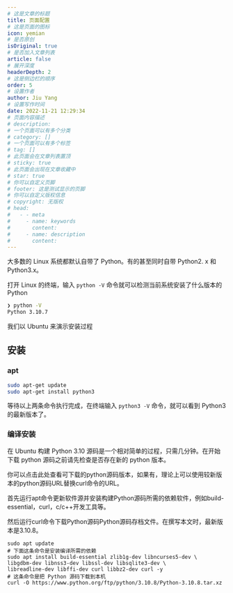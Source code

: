 ```yaml
---
# 这是文章的标题
title: 页面配置
# 这是页面的图标
icon: yemian
# 是否原创
isOriginal: true
# 是否加入文章列表
article: false
# 展开深度
headerDepth: 2
# 这是侧边栏的顺序
order: 5
# 设置作者
author: Jiu Yang
# 设置写作时间
date: 2022-11-21 12:29:34
# 页面内容描述
# description: 
# 一个页面可以有多个分类
# category: []
# 一个页面可以有多个标签
# tag: []
# 此页面会在文章列表置顶
# sticky: true
# 此页面会出现在文章收藏中
# star: true
# 你可以自定义页脚
# footer: 这是测试显示的页脚
# 你可以自定义版权信息
# copyright: 无版权
# head:
#   - - meta
#     - name: keywords
#       content: 
#     - name: description
#       content: 
---
```


大多数的 Linux 系统都默认自带了 Python。有的甚至同时自带 Python2. x 和 Python3.x。

打开 Linux 的终端，输入 `python -V` 命令就可以检测当前系统安装了什么版本的 Python

```bash
❯ python -V
Python 3.10.7
```

我们以 Ubuntu  来演示安装过程

## 安装

### apt

```bash
sudo apt-get update
sudo apt-get install python3
```

等待以上两条命令执行完成，在终端输入 `python3 -V` 命令，就可以看到 Python3 的最新版本了。

### 编译安装

在 Ubuntu 构建 Python 3.10 源码是一个相对简单的过程，只需几分钟。在开始下载 python 源码之前请先检查是否存在新的 python 版本。

你可以点击此处查看可下载的python源码版本，如果有，理论上可以使用较新版本的python源码URL替换curl命令的URL。

首先运行apt命令更新软件源并安装构建Python源码所需的依赖软件，例如build-essential，curl，c/c++开发工具等。

然后运行curl命令下载Python源码Python源码存档文件。在撰写本文时，最新版本是3.10.8。

```shell
sudo apt update
# 下面这条命令是安装编译所需的依赖
sudo apt install build-essential zlib1g-dev libncurses5-dev \
libgdbm-dev libnss3-dev libssl-dev libsqlite3-dev \
libreadline-dev libffi-dev curl libbz2-dev curl -y
# 这条命令是把 Python 源码下载到本机
curl -O https://www.python.org/ftp/python/3.10.8/Python-3.10.8.tar.xz
```

